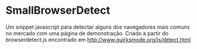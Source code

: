 # SmallBrowserDetect
Um snippet javascript para detectar alguns dos navegadores mais comuns no mercado com uma página de demonstração. Criado a partir do browserdetect.js encontrado em http://www.quirksmode.org/js/detect.html

